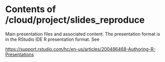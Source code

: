 # Contents of /cloud/project/slides_reproduce

Main presentation files and associated content.  The presentation format is in the RStudio IDE R presentation format.  See

https://support.rstudio.com/hc/en-us/articles/200486468-Authoring-R-Presentations

